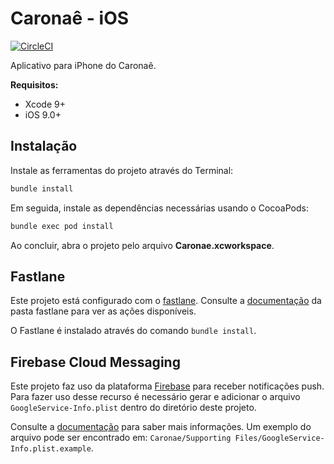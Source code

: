 # Caronaê - iOS

[![CircleCI](https://circleci.com/gh/caronae/caronae-ios.svg?style=svg)](https://circleci.com/gh/caronae/caronae-ios)

Aplicativo para iPhone do Caronaê.

**Requisitos:**

* Xcode 9+
* iOS 9.0+


## Instalação

Instale as ferramentas do projeto através do Terminal:

```bash
bundle install
```

Em seguida, instale as dependências necessárias usando o CocoaPods:

```bash
bundle exec pod install
```

Ao concluir, abra o projeto pelo arquivo **Caronae.xcworkspace**.


## Fastlane

Este projeto está configurado com o [fastlane](http://fastlane.tools). Consulte a [documentação](https://github.com/caronae/caronae-ios/tree/develop/fastlane) da pasta fastlane para ver as ações disponíveis.

O Fastlane é instalado através do comando `bundle install`.


## Firebase Cloud Messaging

Este projeto faz uso da plataforma [Firebase](https://firebase.google.com/) para receber notificações push. Para fazer uso desse recurso é necessário gerar e adicionar o arquivo `GoogleService-Info.plist` dentro do diretório deste projeto.

Consulte a [documentação](https://firebase.google.com/docs/ios/setup) para saber mais informações. Um exemplo do arquivo pode ser encontrado em: `Caronae/Supporting Files/GoogleService-Info.plist.example`.
